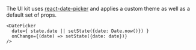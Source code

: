The UI kit uses [react-date-picker](https://github.com/zippyui/react-date-picker) and applies a custom theme as well as a default set of props.

    <DatePicker
      date={ state.date || setState({date: Date.now()}) }
      onChange={(date) => setState({date: date})}
    />
